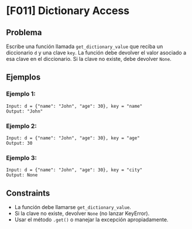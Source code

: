 # [F011] Dictionary Access

## Problema

Escribe una función llamada `get_dictionary_value` que reciba un diccionario `d` y una clave `key`. La función debe devolver el valor asociado a esa clave en el diccionario. Si la clave no existe, debe devolver `None`.

## Ejemplos

### Ejemplo 1:
```
Input: d = {"name": "John", "age": 30}, key = "name"
Output: "John"
```

### Ejemplo 2:
```
Input: d = {"name": "John", "age": 30}, key = "age"
Output: 30
```

### Ejemplo 3:
```
Input: d = {"name": "John", "age": 30}, key = "city"
Output: None
```

## Constraints

- La función debe llamarse `get_dictionary_value`.
- Si la clave no existe, devolver `None` (no lanzar KeyError).
- Usar el método `.get()` o manejar la excepción apropiadamente.
